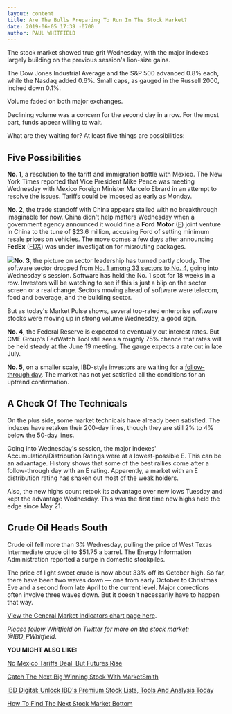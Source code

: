 ```yaml
---
layout: content
title: Are The Bulls Preparing To Run In The Stock Market?
date: 2019-06-05 17:39 -0700
author: PAUL WHITFIELD
---
```






The stock market showed true grit Wednesday, with the major indexes largely building on the previous session's lion-size gains.




The Dow Jones Industrial Average and the S&P 500 advanced 0.8% each, while the Nasdaq added 0.6%. Small caps, as gauged in the Russell 2000, inched down 0.1%.


Volume faded on both major exchanges.


Declining volume was a concern for the second day in a row. For the most part, funds appear willing to wait.


What are they waiting for? At least five things are possibilities:


Five Possibilities
------------------


**No. 1**, a resolution to the tariff and immigration battle with Mexico. The New York Times reported that Vice President Mike Pence was meeting Wednesday with Mexico Foreign Minister Marcelo Ebrard in an attempt to resolve the issues. Tariffs could be imposed as early as Monday.


**No. 2**, the trade standoff with China appears stalled with no breakthrough imaginable for now. China didn't help matters Wednesday when a government agency announced it would fine a **Ford Motor** ([F](https://research.investors.com/quote.aspx?symbol=F)) joint venture in China to the tune of $23.6 million, accusing Ford of setting minimum resale prices on vehicles. The move comes a few days after announcing **FedEx** ([FDX](https://research.investors.com/quote.aspx?symbol=FDX)) was under investigation for misrouting packages.


![](https://www.investors.com/wp-content/uploads/2019/06/MP060519-233x300.jpg)**No. 3**, the picture on sector leadership has turned partly cloudy. The software sector dropped from [No. 1 among 33 sectors to No. 4](https://www.investors.com/data-tables/ibd-smart-nyse-nasdaq-tables-jun-04-2019/), going into Wednesday's session. Software has held the No. 1 spot for 18 weeks in a row. Investors will be watching to see if this is just a blip on the sector screen or a real change. Sectors moving ahead of software were telecom, food and beverage, and the building sector.


But as today's Market Pulse shows, several top-rated enterprise software stocks were moving up in strong volume Wednesday, a good sign.


**No. 4**, the Federal Reserve is expected to eventually cut interest rates. But CME Group's FedWatch Tool still sees a roughly 75% chance that rates will be held steady at the June 19 meeting. The gauge expects a rate cut in late July.


**No. 5**, on a smaller scale, IBD-style investors are waiting for a [follow-through day](https://www.investors.com/how-to-invest/investors-corner/what-is-a-follow-through-day/). The market has not yet satisfied all the conditions for an uptrend confirmation.


A Check Of The Technicals
-------------------------


On the plus side, some market technicals have already been satisfied. The indexes have retaken their 200-day lines, though they are still 2% to 4% below the 50-day lines.


Going into Wednesday's session, the major indexes' Accumulation/Distribution Ratings were at a lowest-possible E. This can be an advantage. History shows that some of the best rallies come after a follow-through day with an E rating. Apparently, a market with an E distribution rating has shaken out most of the weak holders.


Also, the new highs count retook its advantage over new lows Tuesday and kept the advantage Wednesday. This was the first time new highs held the edge since May 21.


Crude Oil Heads South
---------------------


Crude oil fell more than 3% Wednesday, pulling the price of West Texas Intermediate crude oil to $51.75 a barrel. The Energy Information Administration reported a surge in domestic stockpiles.


The price of light sweet crude is now about 33% off its October high. So far, there have been two waves down — one from early October to Christmas Eve and a second from late April to the current level. Major corrections often involve three waves down. But it doesn't necessarily have to happen that way.


[View the General Market Indicators chart page here](https://www.investors.com/wp-content/uploads/2019/06/IBD0506152459GMI2.pdf).


*Please follow Whitfield on Twitter for more on the stock market: @IBD\_PWhitfield.*


**YOU MIGHT ALSO LIKE:**


[No Mexico Tariffs Deal, But Futures Rise](https://www.investors.com/market-trend/stock-market-today/dow-jones-futures-mexico-tariffs-stock-market-rally-stitch-fix-stock-cloudera-stock-mongodb-stock/)


[Catch The Next Big Winning Stock With MarketSmith](https://shop.investors.com/offer/splashresponsive.aspx?id=ms-4weeksfor2495&src=A00365A)


[IBD Digital: Unlock IBD's Premium Stock Lists, Tools And Analysis Today](https://www.investors.com/product/ibd-digital/)


[How To Find The Next Stock Market Bottom](https://www.investors.com/how-to-invest/investors-corner/how-to-find-next-stock-market-bottom/)




